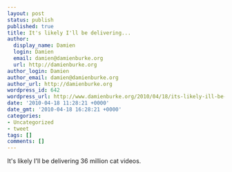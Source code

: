 ```yaml
---
layout: post
status: publish
published: true
title: It's likely I'll be delivering...
author:
  display_name: Damien
  login: Damien
  email: damien@damienburke.org
  url: http://damienburke.org
author_login: Damien
author_email: damien@damienburke.org
author_url: http://damienburke.org
wordpress_id: 642
wordpress_url: http://www.damienburke.org/2010/04/18/its-likely-ill-be-delivering/
date: '2010-04-18 11:28:21 +0000'
date_gmt: '2010-04-18 16:28:21 +0000'
categories:
- Uncategorized
- tweet
tags: []
comments: []
---
```

<p>It's likely I'll be delivering 36 million cat videos.</p>
